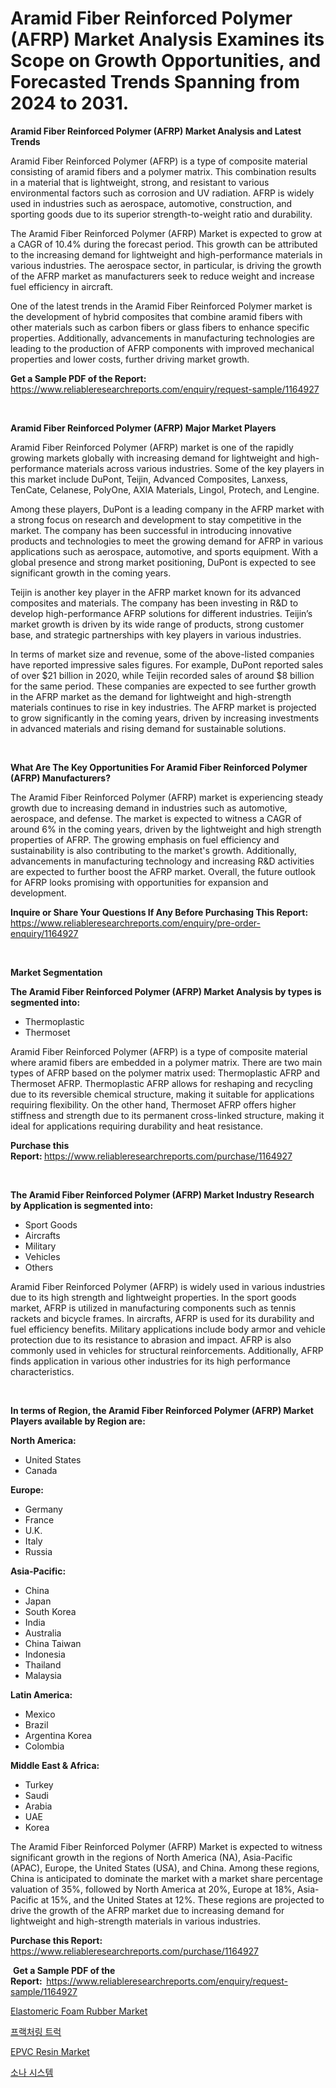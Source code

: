 <p><h1>Aramid Fiber Reinforced Polymer (AFRP) Market Analysis Examines its Scope on Growth Opportunities, and Forecasted Trends Spanning from 2024 to 2031.</h1></p><p><strong>Aramid Fiber Reinforced Polymer (AFRP) Market Analysis and Latest Trends</strong></p>
<p><p>Aramid Fiber Reinforced Polymer (AFRP) is a type of composite material consisting of aramid fibers and a polymer matrix. This combination results in a material that is lightweight, strong, and resistant to various environmental factors such as corrosion and UV radiation. AFRP is widely used in industries such as aerospace, automotive, construction, and sporting goods due to its superior strength-to-weight ratio and durability.</p><p>The Aramid Fiber Reinforced Polymer (AFRP) Market is expected to grow at a CAGR of 10.4% during the forecast period. This growth can be attributed to the increasing demand for lightweight and high-performance materials in various industries. The aerospace sector, in particular, is driving the growth of the AFRP market as manufacturers seek to reduce weight and increase fuel efficiency in aircraft.</p><p>One of the latest trends in the Aramid Fiber Reinforced Polymer market is the development of hybrid composites that combine aramid fibers with other materials such as carbon fibers or glass fibers to enhance specific properties. Additionally, advancements in manufacturing technologies are leading to the production of AFRP components with improved mechanical properties and lower costs, further driving market growth.</p></p>
<p><strong>Get a Sample PDF of the Report:&nbsp;</strong> <a href="https://www.reliableresearchreports.com/enquiry/request-sample/1164927">https://www.reliableresearchreports.com/enquiry/request-sample/1164927</a></p>
<p>&nbsp;</p>
<p><strong>Aramid Fiber Reinforced Polymer (AFRP) Major Market Players</strong></p>
<p><p>Aramid Fiber Reinforced Polymer (AFRP) market is one of the rapidly growing markets globally with increasing demand for lightweight and high-performance materials across various industries. Some of the key players in this market include DuPont, Teijin, Advanced Composites, Lanxess, TenCate, Celanese, PolyOne, AXIA Materials, Lingol, Protech, and Lengine.</p><p>Among these players, DuPont is a leading company in the AFRP market with a strong focus on research and development to stay competitive in the market. The company has been successful in introducing innovative products and technologies to meet the growing demand for AFRP in various applications such as aerospace, automotive, and sports equipment. With a global presence and strong market positioning, DuPont is expected to see significant growth in the coming years.</p><p>Teijin is another key player in the AFRP market known for its advanced composites and materials. The company has been investing in R&D to develop high-performance AFRP solutions for different industries. Teijin’s market growth is driven by its wide range of products, strong customer base, and strategic partnerships with key players in various industries.</p><p>In terms of market size and revenue, some of the above-listed companies have reported impressive sales figures. For example, DuPont reported sales of over $21 billion in 2020, while Teijin recorded sales of around $8 billion for the same period. These companies are expected to see further growth in the AFRP market as the demand for lightweight and high-strength materials continues to rise in key industries. The AFRP market is projected to grow significantly in the coming years, driven by increasing investments in advanced materials and rising demand for sustainable solutions.</p></p>
<p>&nbsp;</p>
<p><strong>What Are The Key Opportunities For Aramid Fiber Reinforced Polymer (AFRP) Manufacturers?</strong></p>
<p><p>The Aramid Fiber Reinforced Polymer (AFRP) market is experiencing steady growth due to increasing demand in industries such as automotive, aerospace, and defense. The market is expected to witness a CAGR of around 6% in the coming years, driven by the lightweight and high strength properties of AFRP. The growing emphasis on fuel efficiency and sustainability is also contributing to the market's growth. Additionally, advancements in manufacturing technology and increasing R&D activities are expected to further boost the AFRP market. Overall, the future outlook for AFRP looks promising with opportunities for expansion and development.</p></p>
<p><strong>Inquire or Share Your Questions If Any Before Purchasing This Report:</strong> <a href="https://www.reliableresearchreports.com/enquiry/pre-order-enquiry/1164927">https://www.reliableresearchreports.com/enquiry/pre-order-enquiry/1164927</a></p>
<p>&nbsp;</p>
<p><strong>Market Segmentation</strong></p>
<p><strong>The Aramid Fiber Reinforced Polymer (AFRP) Market Analysis by types is segmented into:</strong></p>
<p><ul><li>Thermoplastic</li><li>Thermoset</li></ul></p>
<p><p>Aramid Fiber Reinforced Polymer (AFRP) is a type of composite material where aramid fibers are embedded in a polymer matrix. There are two main types of AFRP based on the polymer matrix used: Thermoplastic AFRP and Thermoset AFRP. Thermoplastic AFRP allows for reshaping and recycling due to its reversible chemical structure, making it suitable for applications requiring flexibility. On the other hand, Thermoset AFRP offers higher stiffness and strength due to its permanent cross-linked structure, making it ideal for applications requiring durability and heat resistance.</p></p>
<p><strong>Purchase this Report:&nbsp;</strong><a href="https://www.reliableresearchreports.com/purchase/1164927">https://www.reliableresearchreports.com/purchase/1164927</a></p>
<p>&nbsp;</p>
<p><strong>The Aramid Fiber Reinforced Polymer (AFRP) Market Industry Research by Application is segmented into:</strong></p>
<p><ul><li>Sport Goods</li><li>Aircrafts</li><li>Military</li><li>Vehicles</li><li>Others</li></ul></p>
<p><p>Aramid Fiber Reinforced Polymer (AFRP) is widely used in various industries due to its high strength and lightweight properties. In the sport goods market, AFRP is utilized in manufacturing components such as tennis rackets and bicycle frames. In aircrafts, AFRP is used for its durability and fuel efficiency benefits. Military applications include body armor and vehicle protection due to its resistance to abrasion and impact. AFRP is also commonly used in vehicles for structural reinforcements. Additionally, AFRP finds application in various other industries for its high performance characteristics.</p></p>
<p>&nbsp;</p>
<p><strong>In terms of Region, the Aramid Fiber Reinforced Polymer (AFRP) Market Players available by Region are:</strong></p>
<p>
    <p> <strong> North America: </strong>
        <ul>
            <li>United States</li>
            <li>Canada</li>
        </ul>
        </p> 
    <p> <strong> Europe: </strong>
        <ul>
            <li>Germany</li>
            <li>France</li>
            <li>U.K.</li>
            <li>Italy</li>
            <li>Russia</li>
        </ul>
        </p> 
    <p> <strong> Asia-Pacific: </strong>
        <ul>
            <li>China</li>
            <li>Japan</li>
            <li>South Korea</li>
            <li>India</li>
            <li>Australia</li>
            <li>China Taiwan</li>
            <li>Indonesia</li>
            <li>Thailand</li>
            <li>Malaysia</li>
        </ul>
        </p> 
    <p> <strong> Latin America: </strong>
        <ul>
            <li>Mexico</li>
            <li>Brazil</li>
            <li>Argentina Korea</li>
            <li>Colombia</li>
        </ul>
        </p> 
    <p> <strong> Middle East & Africa: </strong>
        <ul>
            <li>Turkey</li>
            <li>Saudi</li>
            <li>Arabia</li>
            <li>UAE</li>
            <li>Korea</li>
        </ul>
    </p>
    </p>
<p><p>The Aramid Fiber Reinforced Polymer (AFRP) Market is expected to witness significant growth in the regions of North America (NA), Asia-Pacific (APAC), Europe, the United States (USA), and China. Among these regions, China is anticipated to dominate the market with a market share percentage valuation of 35%, followed by North America at 20%, Europe at 18%, Asia-Pacific at 15%, and the United States at 12%. These regions are projected to drive the growth of the AFRP market due to increasing demand for lightweight and high-strength materials in various industries.</p></p>
<p><strong>Purchase this Report: </strong><a href="https://www.reliableresearchreports.com/purchase/1164927">https://www.reliableresearchreports.com/purchase/1164927</a></p>
<p>&nbsp;<strong>Get a Sample PDF of the Report:&nbsp;&nbsp;</strong><a href="https://www.reliableresearchreports.com/enquiry/request-sample/1164927">https://www.reliableresearchreports.com/enquiry/request-sample/1164927</a></p>
<p><strong></strong></p>
<p><p><a href="https://github.com/julyju69/Market-Research-Report-List-2/blob/main/elastomeric-foam-rubber-market.md">Elastomeric Foam Rubber Market</a></p><p><a href="https://medium.com/@joshuapierce88/%ED%8A%B8%EB%9F%AD-%EC%8B%9C%EC%9E%A5%EC%9D%98-%EC%AA%BC%EA%B0%9C%EC%A7%84-%EB%B6%80%EB%B6%84-%EC%8B%9C%EC%9E%A5-%EC%A0%90%EC%9C%A0%EC%9C%A8-%EC%8B%9C%EC%9E%A5-%EB%8F%99%ED%96%A5-%EA%B7%B8%EB%A6%AC%EA%B3%A0-%EB%AF%B8%EB%9E%98-%EC%84%B1%EC%9E%A5-%ED%83%90%EC%83%89-a526633991bf">프랙처링 트럭</a></p><p><a href="https://github.com/nathandecarvalho/Market-Research-Report-List-2/blob/main/epvc-resin-market.md">EPVC Resin Market</a></p><p><a href="https://medium.com/@rickymetzdvm/%EC%86%8C%EB%82%98-%EC%8B%9C%EC%8A%A4%ED%85%9C-%EC%8B%9C%EC%9E%A5-%EC%8B%9C%EC%9E%A5-cagr-%EC%8B%9C%EC%9E%A5-%EB%8F%99%ED%96%A5-%EB%B0%8F-%EC%84%B1%EC%9E%A5-%EC%A0%84%EB%9E%B5%EC%97%90-%EB%8C%80%ED%95%9C-%ED%86%B5%EC%B0%B0%EB%A0%A5-9e92e3f6d0ef">소나 시스템</a></p></p>